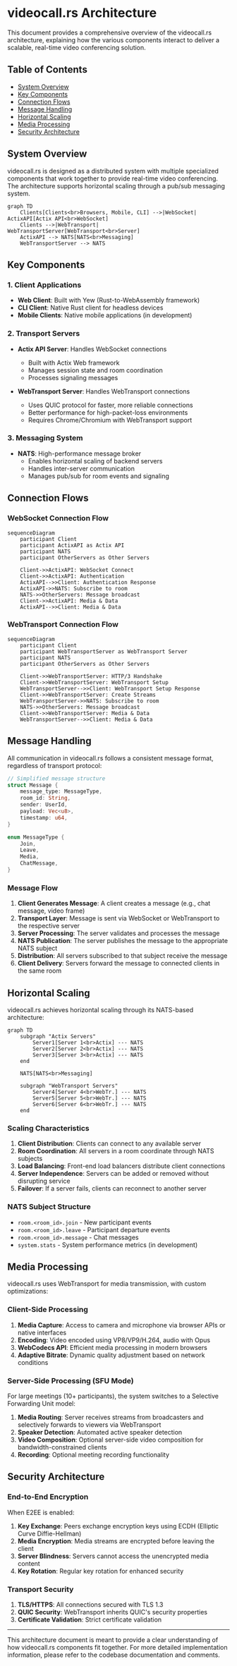 # videocall.rs Architecture

This document provides a comprehensive overview of the videocall.rs architecture, explaining how the various components interact to deliver a scalable, real-time video conferencing solution.

## Table of Contents

- [System Overview](#system-overview)
- [Key Components](#key-components)
- [Connection Flows](#connection-flows)
- [Message Handling](#message-handling)
- [Horizontal Scaling](#horizontal-scaling)
- [Media Processing](#media-processing)
- [Security Architecture](#security-architecture)

## System Overview

videocall.rs is designed as a distributed system with multiple specialized components that work together to provide real-time video conferencing. The architecture supports horizontal scaling through a pub/sub messaging system.

```mermaid
graph TD
    Clients[Clients<br>Browsers, Mobile, CLI] -->|WebSocket| ActixAPI[Actix API<br>WebSocket]
    Clients -->|WebTransport| WebTransportServer[WebTransport<br>Server]
    ActixAPI --> NATS[NATS<br>Messaging]
    WebTransportServer --> NATS
```

## Key Components

### 1. Client Applications

- **Web Client**: Built with Yew (Rust-to-WebAssembly framework)
- **CLI Client**: Native Rust client for headless devices
- **Mobile Clients**: Native mobile applications (in development)

### 2. Transport Servers

- **Actix API Server**: Handles WebSocket connections
  - Built with Actix Web framework
  - Manages session state and room coordination
  - Processes signaling messages

- **WebTransport Server**: Handles WebTransport connections
  - Uses QUIC protocol for faster, more reliable connections
  - Better performance for high-packet-loss environments
  - Requires Chrome/Chromium with WebTransport support

### 3. Messaging System

- **NATS**: High-performance message broker
  - Enables horizontal scaling of backend servers
  - Handles inter-server communication
  - Manages pub/sub for room events and signaling

## Connection Flows

### WebSocket Connection Flow

```mermaid
sequenceDiagram
    participant Client
    participant ActixAPI as Actix API
    participant NATS
    participant OtherServers as Other Servers
    
    Client->>ActixAPI: WebSocket Connect
    Client->>ActixAPI: Authentication
    ActixAPI-->>Client: Authentication Response
    ActixAPI->>NATS: Subscribe to room
    NATS->>OtherServers: Message broadcast
    Client->>ActixAPI: Media & Data
    ActixAPI-->>Client: Media & Data
```

### WebTransport Connection Flow

```mermaid
sequenceDiagram
    participant Client
    participant WebTransportServer as WebTransport Server
    participant NATS
    participant OtherServers as Other Servers
    
    Client->>WebTransportServer: HTTP/3 Handshake
    Client->>WebTransportServer: WebTransport Setup
    WebTransportServer-->>Client: WebTransport Setup Response
    Client->>WebTransportServer: Create Streams
    WebTransportServer->>NATS: Subscribe to room
    NATS->>OtherServers: Message broadcast
    Client->>WebTransportServer: Media & Data
    WebTransportServer-->>Client: Media & Data
```

## Message Handling

All communication in videocall.rs follows a consistent message format, regardless of transport protocol:

```rust
// Simplified message structure
struct Message {
    message_type: MessageType,
    room_id: String,
    sender: UserId,
    payload: Vec<u8>,
    timestamp: u64,
}

enum MessageType {
    Join,
    Leave,
    Media,
    ChatMessage,
}
```

### Message Flow

1. **Client Generates Message**: A client creates a message (e.g., chat message, video frame)
2. **Transport Layer**: Message is sent via WebSocket or WebTransport to the respective server
3. **Server Processing**: The server validates and processes the message
4. **NATS Publication**: The server publishes the message to the appropriate NATS subject
5. **Distribution**: All servers subscribed to that subject receive the message
6. **Client Delivery**: Servers forward the message to connected clients in the same room

## Horizontal Scaling

videocall.rs achieves horizontal scaling through its NATS-based architecture:

```mermaid
graph TD
    subgraph "Actix Servers"
        Server1[Server 1<br>Actix] --- NATS
        Server2[Server 2<br>Actix] --- NATS
        Server3[Server 3<br>Actix] --- NATS
    end
    
    NATS[NATS<br>Messaging]
    
    subgraph "WebTransport Servers"
        Server4[Server 4<br>WebTr.] --- NATS
        Server5[Server 5<br>WebTr.] --- NATS
        Server6[Server 6<br>WebTr.] --- NATS
    end
```

### Scaling Characteristics

1. **Client Distribution**: Clients can connect to any available server
2. **Room Coordination**: All servers in a room coordinate through NATS subjects
3. **Load Balancing**: Front-end load balancers distribute client connections
4. **Server Independence**: Servers can be added or removed without disrupting service
5. **Failover**: If a server fails, clients can reconnect to another server

### NATS Subject Structure

- `room.<room_id>.join` - New participant events
- `room.<room_id>.leave` - Participant departure events
- `room.<room_id>.message` - Chat messages
- `system.stats` - System performance metrics (in development)

## Media Processing

videocall.rs uses WebTransport for media transmission, with custom optimizations:

### Client-Side Processing

1. **Media Capture**: Access to camera and microphone via browser APIs or native interfaces
2. **Encoding**: Video encoded using VP8/VP9/H.264, audio with Opus
3. **WebCodecs API**: Efficient media processing in modern browsers
4. **Adaptive Bitrate**: Dynamic quality adjustment based on network conditions

### Server-Side Processing (SFU Mode)

For large meetings (10+ participants), the system switches to a Selective Forwarding Unit model:

1. **Media Routing**: Server receives streams from broadcasters and selectively forwards to viewers via WebTransport
2. **Speaker Detection**: Automated active speaker detection
3. **Video Composition**: Optional server-side video composition for bandwidth-constrained clients
4. **Recording**: Optional meeting recording functionality

## Security Architecture

### End-to-End Encryption

When E2EE is enabled:

1. **Key Exchange**: Peers exchange encryption keys using ECDH (Elliptic Curve Diffie-Hellman)
2. **Media Encryption**: Media streams are encrypted before leaving the client
3. **Server Blindness**: Servers cannot access the unencrypted media content
4. **Key Rotation**: Regular key rotation for enhanced security

### Transport Security

1. **TLS/HTTPS**: All connections secured with TLS 1.3
2. **QUIC Security**: WebTransport inherits QUIC's security properties
3. **Certificate Validation**: Strict certificate validation

---

This architecture document is meant to provide a clear understanding of how videocall.rs components fit together. For more detailed implementation information, please refer to the codebase documentation and comments. 